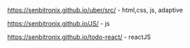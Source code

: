 https://senbitronix.github.io/uber/src/ - html,css, js, adaptive

https://senbitronix.github.io/JS/ - js

https://senbitronix.github.io/todo-react/ - reactJS
